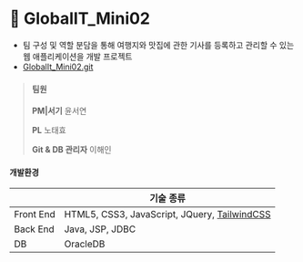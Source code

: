 # :shallow_pan_of_food: GlobalIT_Mini02

- 팀 구성 및 역할 분담을 통해 여행지와 맛집에 관한 기사를 등록하고 관리할 수 있는 웹 애플리케이션을 개발 프로젝트
- [GlobalIt_Mini02.git](https://github.com/seasign10/GlobalIT_Mini02)



> #### 팀원
>
> **PM|서기** 윤서연
>
> **PL** 노태효
>
> **Git & DB 관리자** 이해인



#### 개발환경

|           | 기술 종류                                    |
| --------- | ---------------------------------------- |
| Front End | HTML5, CSS3, JavaScript, JQuery, [TailwindCSS](https://tailwindcss.com/docs/installation/using-vite) |
| Back End  | Java, JSP, JDBC                          |
| DB        | OracleDB                                 |



